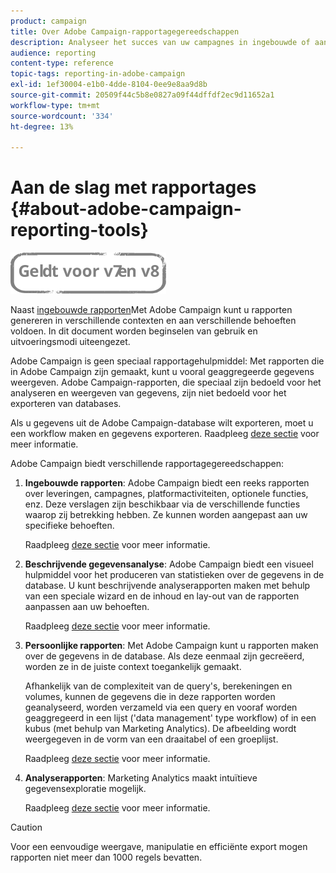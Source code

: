 ```yaml
---
product: campaign
title: Over Adobe Campaign-rapportagegereedschappen
description: Analyseer het succes van uw campagnes in ingebouwde of aangepaste rapporten.
audience: reporting
content-type: reference
topic-tags: reporting-in-adobe-campaign
exl-id: 1ef30004-e1b0-4dde-8104-0ee9e8aa9d8b
source-git-commit: 20509f44c5b8e0827a09f44dffdf2ec9d11652a1
workflow-type: tm+mt
source-wordcount: '334'
ht-degree: 13%

---
```


# Aan de slag met rapportages {#about-adobe-campaign-reporting-tools}

![](../../assets/common.svg)

Naast [ingebouwde rapporten](../../reporting/using/about-campaign-built-in-reports.md)Met Adobe Campaign kunt u rapporten genereren in verschillende contexten en aan verschillende behoeften voldoen. In dit document worden beginselen van gebruik en uitvoeringsmodi uiteengezet.

Adobe Campaign is geen speciaal rapportagehulpmiddel: Met rapporten die in Adobe Campaign zijn gemaakt, kunt u vooral geaggregeerde gegevens weergeven. Adobe Campaign-rapporten, die speciaal zijn bedoeld voor het analyseren en weergeven van gegevens, zijn niet bedoeld voor het exporteren van databases.

Als u gegevens uit de Adobe Campaign-database wilt exporteren, moet u een workflow maken en gegevens exporteren. Raadpleeg [deze sectie](../../workflow/using/about-action-activities.md) voor meer informatie.

Adobe Campaign biedt verschillende rapportagegereedschappen:

1. **Ingebouwde rapporten**: Adobe Campaign biedt een reeks rapporten over leveringen, campagnes, platformactiviteiten, optionele functies, enz. Deze verslagen zijn beschikbaar via de verschillende functies waarop zij betrekking hebben. Ze kunnen worden aangepast aan uw specifieke behoeften.

   Raadpleeg [deze sectie](../../reporting/using/about-campaign-built-in-reports.md) voor meer informatie.

1. **Beschrijvende gegevensanalyse**: Adobe Campaign biedt een visueel hulpmiddel voor het produceren van statistieken over de gegevens in de database. U kunt beschrijvende analyserapporten maken met behulp van een speciale wizard en de inhoud en lay-out van de rapporten aanpassen aan uw behoeften.

   Raadpleeg [deze sectie](../../reporting/using/about-descriptive-analysis.md) voor meer informatie.

1. **Persoonlijke rapporten**: Met Adobe Campaign kunt u rapporten maken over de gegevens in de database. Als deze eenmaal zijn gecreëerd, worden ze in de juiste context toegankelijk gemaakt.

   Afhankelijk van de complexiteit van de query&#39;s, berekeningen en volumes, kunnen de gegevens die in deze rapporten worden geanalyseerd, worden verzameld via een query en vooraf worden geaggregeerd in een lijst (&#39;data management&#39; type workflow) of in een kubus (met behulp van Marketing Analytics). De afbeelding wordt weergegeven in de vorm van een draaitabel of een groeplijst.

   Raadpleeg [deze sectie](../../reporting/using/about-reports-creation-in-campaign.md) voor meer informatie.

1. **Analyserapporten**: Marketing Analytics maakt intuïtieve gegevensexploratie mogelijk.

   Raadpleeg [deze sectie](../../reporting/using/about-cubes.md) voor meer informatie.

>[!CAUTION]
>
>Voor een eenvoudige weergave, manipulatie en efficiënte export mogen rapporten niet meer dan 1000 regels bevatten.
